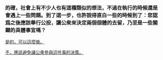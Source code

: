 ### 的確，社會上有不少人也有這種類似的想法，不過在執行的時候還是會遇上一些問題。到了這一步，也許說得直白一些的時候到了：您認爲之後應該舉行公投，讓公衆來決定兩個個體的去留，乃至是一些關鍵的具體事宜嗎？

[是的，可以這麼做。](end4.md)

[不，應該避免讓公衆參與這件事的決策。](branch6.md)

